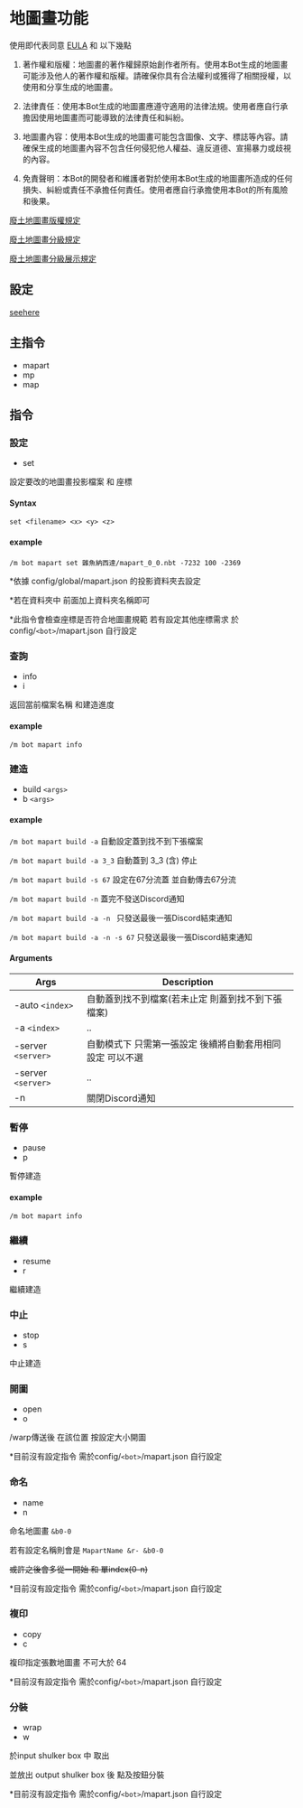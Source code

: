 # 地圖畫功能
使用即代表同意 [EULA](/eula.md) 和 以下幾點

1. 著作權和版權：地圖畫的著作權歸原始創作者所有。使用本Bot生成的地圖畫可能涉及他人的著作權和版權。請確保你具有合法權利或獲得了相關授權，以使用和分享生成的地圖畫。

2. 法律責任：使用本Bot生成的地圖畫應遵守適用的法律法規。使用者應自行承擔因使用地圖畫而可能導致的法律責任和糾紛。

3. 地圖畫內容：使用本Bot生成的地圖畫可能包含圖像、文字、標誌等內容。請確保生成的地圖畫內容不包含任何侵犯他人權益、違反道德、宣揚暴力或歧視的內容。

4. 免責聲明：本Bot的開發者和維護者對於使用本Bot生成的地圖畫所造成的任何損失、糾紛或責任不承擔任何責任。使用者應自行承擔使用本Bot的所有風險和後果。

[廢土地圖畫版權規定](https://discord.com/channels/358942292352040970/465960604427878420/846712252169977856)

[廢土地圖畫分級規定](https://discord.com/channels/358942292352040970/465960604427878420/925808493951340585)

[廢土地圖畫分級展示規定](https://discord.com/channels/358942292352040970/465960604427878420/858618967248732206)
## 設定
[seehere](/Mapart.md)
## 主指令

- mapart
- mp
- map

## 指令

### 設定
- set

設定要改的地圖畫投影檔案 和 座標
#### Syntax
`set <filename> <x> <y> <z>`
#### example
`/m bot mapart set 雜魚納西達/mapart_0_0.nbt -7232 100 -2369`

*依據 config/global/mapart.json 的投影資料夾去設定

*若在資料夾中 前面加上資料夾名稱即可

*此指令會檢查座標是否符合地圖畫規範 若有設定其他座標需求 於config/`<bot>`/mapart.json 自行設定
### 查詢
- info
- i

返回當前檔案名稱 和建造進度 
#### example
`/m bot mapart info`
### 建造
- build `<args>`
- b `<args>`
#### example
`/m bot mapart build -a`  自動設定蓋到找不到下張檔案

`/m bot mapart build -a 3_3` 自動蓋到 3_3 (含) 停止   

`/m bot mapart build -s 67` 設定在67分流蓋 並自動傳去67分流

`/m bot mapart build -n`  蓋完不發送Discord通知

`/m bot mapart build -a -n ` 只發送最後一張Discord結束通知

`/m bot mapart build -a -n -s 67` 只發送最後一張Discord結束通知
#### Arguments
| Args      | Description   |
| --------- | ------------- |
| -auto `<index>`| 自動蓋到找不到檔案(若未止定 則蓋到找不到下張檔案)       |
| -a `<index>`| ..      |
| -server `<server>` | 自動模式下 只需第一張設定 後續將自動套用相同設定 可以不選        |
| -server `<server>` | .. |
| -n        | 關閉Discord通知       |
### 暫停
- pause
- p

暫停建造
#### example
`/m bot mapart info`
### 繼續
- resume
- r

繼續建造
### 中止
- stop
- s

中止建造
### 開圖
- open
- o

/warp傳送後 在該位置 按設定大小開圖

*目前沒有設定指令 需於config/`<bot>`/mapart.json 自行設定
### 命名
- name
- n

命名地圖畫 `&b0-0`

若有設定名稱則會是 `MapartName &r- &b0-0`

~~或許之後會多從一開始 和 單index(0-n)~~

*目前沒有設定指令 需於config/`<bot>`/mapart.json 自行設定
### 複印
- copy
- c

複印指定張數地圖畫 不可大於 64

*目前沒有設定指令 需於config/`<bot>`/mapart.json 自行設定
### 分裝
- wrap
- w

於input shulker box 中 取出

並放出 output shulker box 後 點及按鈕分裝

*目前沒有設定指令 需於config/`<bot>`/mapart.json 自行設定